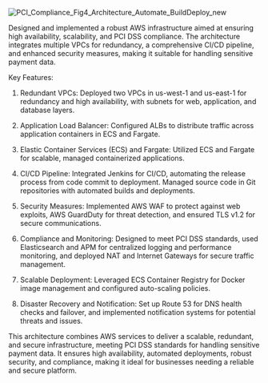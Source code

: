 
![PCI_Compliance_Fig4_Architecture_Automate_BuildDeploy_new](https://github.com/user-attachments/assets/1eba37e4-0a95-4860-8c9e-46ff5646024d)



Designed and implemented a robust AWS infrastructure aimed at ensuring high availability, scalability, and PCI DSS compliance. The architecture integrates multiple VPCs for redundancy, a comprehensive CI/CD pipeline, and enhanced security measures, making it suitable for handling sensitive payment data.

Key Features:

1. Redundant VPCs: Deployed two VPCs in us-west-1 and us-east-1 for redundancy and high availability, with subnets for web, application, and database layers.

2. Application Load Balancer: Configured ALBs to distribute traffic across application containers in ECS and Fargate.

3. Elastic Container Services (ECS) and Fargate: Utilized ECS and Fargate for scalable, managed containerized applications.

4. CI/CD Pipeline: Integrated Jenkins for CI/CD, automating the release process from code commit to deployment. Managed source code in Git repositories with automated builds and deployments.

5. Security Measures: Implemented AWS WAF to protect against web exploits, AWS GuardDuty for threat detection, and ensured TLS v1.2 for secure communications.

6. Compliance and Monitoring: Designed to meet PCI DSS standards, used Elasticsearch and APM for centralized logging and performance monitoring, and deployed NAT and Internet Gateways for secure traffic management.

7. Scalable Deployment: Leveraged ECS Container Registry for Docker image management and configured auto-scaling policies.

8. Disaster Recovery and Notification: Set up Route 53 for DNS health checks and failover, and implemented notification systems for potential threats and issues.

This architecture combines AWS services to deliver a scalable, redundant, and secure infrastructure, meeting PCI DSS standards for handling sensitive payment data. It ensures high availability, automated deployments, robust security, and compliance, making it ideal for businesses needing a reliable and secure platform.
